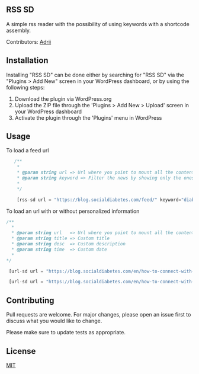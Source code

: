 ##  RSS SD

A simple rss reader with the possibility of using keywords with a shortcode assembly.

Contributors: [Adrii](https://github.com/AdrianVillamayor/)

## Installation
Installing "RSS SD" can be done either by searching for "RSS SD" via the "Plugins > Add New" screen in your WordPress dashboard, or by using the following steps:

1. Download the plugin via WordPress.org
1. Upload the ZIP file through the 'Plugins > Add New > Upload' screen in your WordPress dashboard
1. Activate the plugin through the 'Plugins' menu in WordPress

## Usage

To load a feed url

```php
   /**
    *
    * @param string url => Url where you point to mount all the content
    * @param string keyword => Filter the news by showing only the ones that match. Use commas to use more than one.
    *
    */

    [rss-sd url = "https://blog.socialdiabetes.com/feed/" keyword="diabetes,control"]
```

To load an url with or without personalized information

```php
/**
  *
  * @param string url   => Url where you point to mount all the content
  * @param string title => Custom title
  * @param string desc  => Custom description
  * @param string time  => Custom date
  *
*/

 [url-sd url = "https://blog.socialdiabetes.com/en/how-to-connect-with-your-hcp/"]

 [url-sd url = "https://blog.socialdiabetes.com/en/how-to-connect-with-your-hcp/" title="How To Connect With Your HCP" desc="SocialDiabetes is the solution for diabetes care." time="15 MAY, 2019"]
```

## Contributing
Pull requests are welcome. For major changes, please open an issue first to discuss what you would like to change.

Please make sure to update tests as appropriate.

## License
[MIT](https://github.com/AdrianVillamayor/Pie-Chart-PHP/blob/master/LICENSE)
